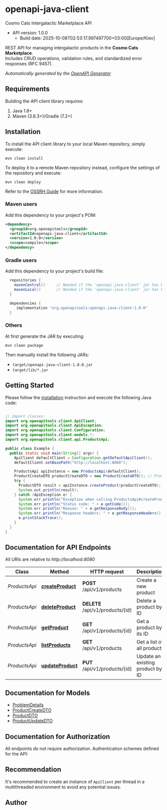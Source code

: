 # openapi-java-client

Cosmo Cats Intergalactic Marketplace API
- API version: 1.0.0
  - Build date: 2025-10-08T02:53:17.997497700+03:00[Europe/Kiev]

REST API for managing intergalactic products in the **Cosmo Cats Marketplace**.  
Includes CRUD operations, validation rules, and standardized error responses (RFC 9457).



*Automatically generated by the [OpenAPI Generator](https://openapi-generator.tech)*


## Requirements

Building the API client library requires:
1. Java 1.8+
2. Maven (3.8.3+)/Gradle (7.2+)

## Installation

To install the API client library to your local Maven repository, simply execute:

```shell
mvn clean install
```

To deploy it to a remote Maven repository instead, configure the settings of the repository and execute:

```shell
mvn clean deploy
```

Refer to the [OSSRH Guide](http://central.sonatype.org/pages/ossrh-guide.html) for more information.

### Maven users

Add this dependency to your project's POM:

```xml
<dependency>
  <groupId>org.openapitools</groupId>
  <artifactId>openapi-java-client</artifactId>
  <version>1.0.0</version>
  <scope>compile</scope>
</dependency>
```

### Gradle users

Add this dependency to your project's build file:

```groovy
  repositories {
    mavenCentral()     // Needed if the 'openapi-java-client' jar has been published to maven central.
    mavenLocal()       // Needed if the 'openapi-java-client' jar has been published to the local maven repo.
  }

  dependencies {
     implementation "org.openapitools:openapi-java-client:1.0.0"
  }
```

### Others

At first generate the JAR by executing:

```shell
mvn clean package
```

Then manually install the following JARs:

* `target/openapi-java-client-1.0.0.jar`
* `target/lib/*.jar`

## Getting Started

Please follow the [installation](#installation) instruction and execute the following Java code:

```java

// Import classes:
import org.openapitools.client.ApiClient;
import org.openapitools.client.ApiException;
import org.openapitools.client.Configuration;
import org.openapitools.client.models.*;
import org.openapitools.client.api.ProductsApi;

public class Example {
  public static void main(String[] args) {
    ApiClient defaultClient = Configuration.getDefaultApiClient();
    defaultClient.setBasePath("http://localhost:8080");

    ProductsApi apiInstance = new ProductsApi(defaultClient);
    ProductCreateDTO productCreateDTO = new ProductCreateDTO(); // ProductCreateDTO | 
    try {
      ProductDTO result = apiInstance.createProduct(productCreateDTO);
      System.out.println(result);
    } catch (ApiException e) {
      System.err.println("Exception when calling ProductsApi#createProduct");
      System.err.println("Status code: " + e.getCode());
      System.err.println("Reason: " + e.getResponseBody());
      System.err.println("Response headers: " + e.getResponseHeaders());
      e.printStackTrace();
    }
  }
}

```

## Documentation for API Endpoints

All URIs are relative to *http://localhost:8080*

Class | Method | HTTP request | Description
------------ | ------------- | ------------- | -------------
*ProductsApi* | [**createProduct**](docs/ProductsApi.md#createProduct) | **POST** /api/v1/products | Create a new product
*ProductsApi* | [**deleteProduct**](docs/ProductsApi.md#deleteProduct) | **DELETE** /api/v1/products/{id} | Delete a product by ID
*ProductsApi* | [**getProduct**](docs/ProductsApi.md#getProduct) | **GET** /api/v1/products/{id} | Get a product by its ID
*ProductsApi* | [**listProducts**](docs/ProductsApi.md#listProducts) | **GET** /api/v1/products | Get a list of all products
*ProductsApi* | [**updateProduct**](docs/ProductsApi.md#updateProduct) | **PUT** /api/v1/products/{id} | Update an existing product by ID


## Documentation for Models

 - [ProblemDetails](docs/ProblemDetails.md)
 - [ProductCreateDTO](docs/ProductCreateDTO.md)
 - [ProductDTO](docs/ProductDTO.md)
 - [ProductUpdateDTO](docs/ProductUpdateDTO.md)


## Documentation for Authorization

All endpoints do not require authorization.
Authentication schemes defined for the API:

## Recommendation

It's recommended to create an instance of `ApiClient` per thread in a multithreaded environment to avoid any potential issues.

## Author



